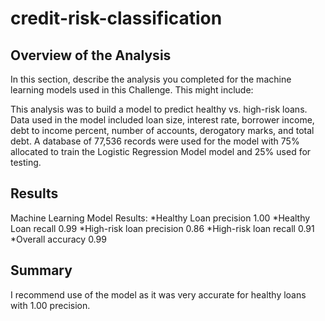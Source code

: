 # credit-risk-classification
## Overview of the Analysis

In this section, describe the analysis you completed for the machine learning models used in this Challenge. This might include:

This analysis was to build a model to predict healthy vs. high-risk loans. Data used in the model included loan size, interest rate, borrower income, debt to income percent, number of accounts, derogatory marks, and total debt. 
A database of 77,536 records were used for the model with 75% allocated to train the Logistic Regression Model model and 25% used for testing.  


## Results

Machine Learning Model Results:
  *Healthy Loan precision 1.00
  *Healthy Loan recall 0.99
  *High-risk loan precision 0.86
  *High-risk loan recall 0.91
  *Overall accuracy 0.99



## Summary

I recommend use of the model as it was very accurate for healthy loans with 1.00 precision. 
